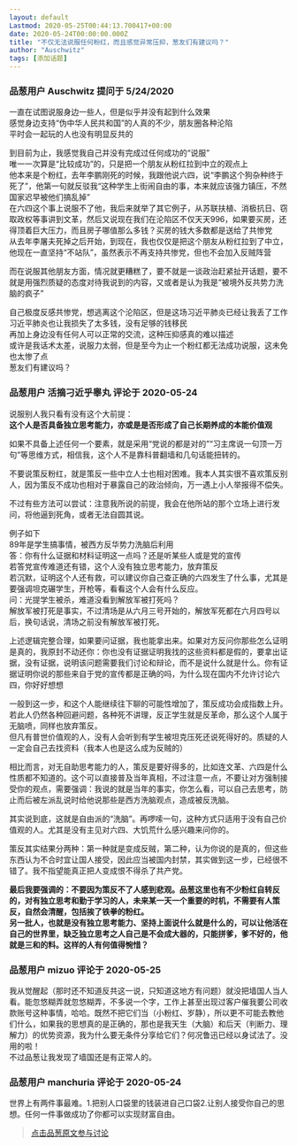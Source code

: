 ```yaml
---
layout: default
Lastmod: 2020-05-25T00:44:13.700417+00:00
date: 2020-05-24T00:00:00.000Z
title: "不仅无法说服任何粉红，而且感觉异常压抑，葱友们有建议吗？"
author: "Auschwitz"
tags: [添加话题]
---
```



### 品葱用户 **Auschwitz** 提问于 5/24/2020
    
一直在试图说服身边一些人，但是似乎并没有起到什么效果  
感觉身边支持“伪中华人民共和国”的人真的不少，朋友圈各种沦陷  
平时会一起玩的人也没有明显反共的  
  
到目前为止，我感觉我自己并没有完成过任何成功的“说服”  
唯一一次算是“比较成功”的，只是把一个朋友从粉红拉到中立的观点上  
他本来是个粉红，去年李鹏刚死的时候，我跟他说六四，说“李鹏这个狗杂种终于死了”，他第一句就反驳我“这种学生上街闹自由的事，本来就应该强力镇压，不然国家迟早被他们搞乱掉”  
在六四这个事上说服不了他，我后来就举了其它例子，从苏联扶植、消极抗日、窃取政权等事讲到文革，然后又说现在我们在沦陷区不仅天天996，如果要买房，还得顶着巨大压力，而且房子哪值那么多钱？买房的钱大多数都是送给了共惨党  
从去年李屠夫死掉之后开始，到现在，我也仅仅是把这个朋友从粉红拉到了中立，他现在一直坚持“不站队”，虽然表示不再支持共惨党，但也不会加入反贼阵营  
  
而在说服其他朋友方面，情况就更糟糕了，要不就是一谈政治赶紧扯开话题，要不就是用强烈质疑的态度对待我说到的内容，又或者是认为我是“被境外反共势力洗脑的疯子”  
  
自己极度反感共惨党，想逃离这个沦陷区，但是这场习近平肺炎已经让我丢了工作  
习近平肺炎也让我损失了太多钱，没有足够的钱移民  
再加上身边没有任何人可以正常的交流，这种压抑感真的难以描述  
或许是我话术太差，说服力太弱，但是至今为止一个粉红都无法成功说服，这未免也太惨了点  
葱友们有建议吗？
    
                

### 品葱用户 **活摘刁近乎睾丸** 评论于 2020-05-24
        
说服别人我只看有没有这个大前提：  
**这个人是否具备独立思考能力，亦或是是否形成了自己长期养成的本能价值观**  
  
如果不具备上述任何一个要素，就是采用“党说的都是对的”“习主席说一句顶一万句”等思维方式，相信我，这个人不是靠科普翻墙和几句话能扭转的。  
  
不要说策反粉红，就是策反一些中立人士也相对困难。我本人其实很不喜欢策反别人，因为策反不成功也相对于暴露自己的政治倾向，万一遇上小人举报得不偿失。  
  
不过有些方法可以尝试：注意我所说的前提，我会在他所站的那个立场上进行发问，将他逼到死角，或者无法自圆其说。  
  
例子如下  
89年是学生搞事情，被西方反华势力洗脑后利用  
答：你有什么证据和材料证明这一点吗？还是听某些人或是党的宣传  
若答党宣传难道还有错，这个人没有独立思考能力，放弃策反  
若沉默，证明这个人还有救，可以建议你自己查正确的六四发生了什么事，尤其是要强调坦克碾学生，开枪等，看看这个人会有什么反应。  
问：光提学生被杀，难道没看到解放军被打死吗？  
解放军被打死是事实，不过清场是从六月三号开始的，解放军死都在六月四号以后，换句话说，清场之前没有解放军被打死。  
  
上述逻辑完整合理，如果要问证据，我也能拿出来。如果对方反问你那些怎么证明是真的，我原封不动还你：你也没有证据证明我找的这些资料都是假的，要拿出证据，没有证据，说明该问题需要我们讨论和辩论，而不是说什么就是什么。你有证据证明你说的那些来自于党的宣传都是正确的吗，为什么现在国内不允许讨论六四，你好好想想  
  
一般到这一步，和这个人能继续往下聊的可能性增加了，策反成功会成指数上升。  
若此人仍然各种回避问题，各种死不讲理，反正学生就是反革命，那么这个人属于无脑喷，同样也放弃策反。  
但凡有普世价值观的人，没有人会听到有学生被坦克压死还说死得好的。质疑的人一定会自己去找资料（我本人也是这么成为反贼的）  
  
相比而言，对无自助思考能力的人，策反是要好得多的，比如连文革、六四是什么性质都不知道的。这个可以直接普及当年真相，不过注意一点，不要让对方强制接受你的观点，需要强调：我说的就是当年的事实，你怎么看，可以自己去思考，防止而后被左派乱说时给他说那些是西方洗脑观点，造成被反洗脑。  
  
其实说到底，这就是自由派的“洗脑”。再啰嗦一句，这种方式只适用于没有自己价值观的人。尤其是没有主见对六四、大饥荒什么感兴趣来问你的。  
  
策反其实结果分两种：第一种就是变成反贼，第二种，认为你说的是真的，但这些东西认为不合时宜让国人接受，因此应当被国内封禁，其实做到这一步，已经很不错了。我不指望能真正把人变成恨不得杀了共产党。  
  
**最后我要强调的：不要因为策反不了人感到悲观。品葱这里也有不少粉红自转反的，对有独立思考和勤于学习的人，未来某一天一个重要的时机，不需要有人策反，自然会清醒，包括挨了铁拳的粉红。**  
**另一批人，也就是没有独立思考能力、坚持上面说什么就是什么的，可以让他活在自己的世界里，缺乏独立思考之人自己是不会成大器的，只能拼爹，爹不好的，他就是三和的料。这样的人有何值得惋惜？**
        
                

### 品葱用户 **mizuo** 评论于 2020-05-25
        
我从觉醒起（那时还不知道反共这一说，只知道这地方有问题）就没把墙国人当人看。能忽悠糊弄就忽悠糊弄，不多说一个字，工作上甚至出现过客户催我要公司收款账号这种事情，哈哈。既然不把它们当（小粉红、岁静），所以更不可能去教他们什么，如果我的思想真的是正确的，那也是我天生（大脑）和后天（判断力、理解力）的优势资源，我为什么要无条件分享给它们？何况鲁迅已经以身试法了。没用的啦！  
不过品葱让我发现了墙国还是有正常人的。
        
                

### 品葱用户 **manchuria** 评论于 2020-05-24
        
世界上有两件事最难。1.把别人口袋里的钱装进自己口袋2.让别人接受你自己的思想。任何一件事做成功了你都可以实现财富自由。
        
                





> [点击品葱原文参与讨论](https://pincong.rocks/question/25959)


